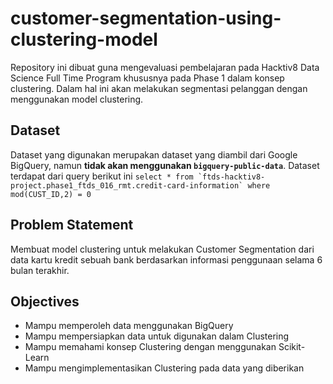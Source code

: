 # customer-segmentation-using-clustering-model

Repository ini dibuat guna mengevaluasi pembelajaran pada Hacktiv8 Data Science Full Time Program khususnya pada Phase 1 dalam konsep clustering. Dalam hal ini akan melakukan segmentasi pelanggan dengan menggunakan model clustering.

## Dataset

Dataset yang digunakan merupakan dataset yang diambil dari Google BigQuery, namun **tidak akan menggunakan `bigquery-public-data`**. Dataset terdapat dari
query berikut ini ```select * from `ftds-hacktiv8-project.phase1_ftds_016_rmt.credit-card-information` where mod(CUST_ID,2) = 0 ```

## Problem Statement

Membuat model clustering untuk melakukan Customer Segmentation dari data kartu kredit sebuah bank berdasarkan informasi penggunaan selama 6 bulan terakhir.

## Objectives

- Mampu memperoleh data menggunakan BigQuery
- Mampu mempersiapkan data untuk digunakan dalam Clustering
- Mampu memahami konsep Clustering dengan menggunakan Scikit-Learn
- Mampu mengimplementasikan Clustering pada data yang diberikan
